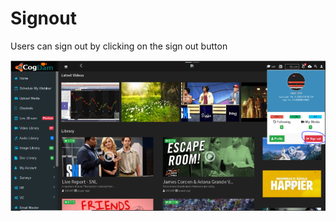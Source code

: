 # Signout

Users can sign out by clicking on the sign out button

![](.gitbook/assets/image%20%28300%29.png)

